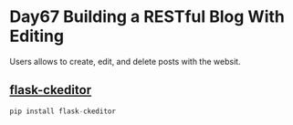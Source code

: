 # Day67 Building a RESTful Blog With Editing

Users allows to create, edit, and delete posts with the websit.

## [flask-ckeditor](https://flask-ckeditor.readthedocs.io/en/latest/basic.html)

```python
pip install flask-ckeditor
```
